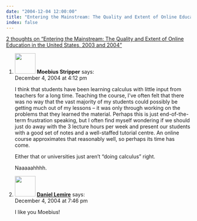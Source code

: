 ```yaml
---
date: "2004-12-04 12:00:00"
title: "Entering the Mainstream: The Quality and Extent of Online Education in the United States, 2003 and 2004"
index: false
---
```


[2 thoughts on &ldquo;Entering the Mainstream: The Quality and Extent of Online Education in the United States, 2003 and 2004&rdquo;](/lemire/blog/2004/12-04-entering-the-mainstream-the-quality-and-extent-of-online-education-in-the-united-states-2003-and-2004entering-the-mainstream-the-quality-and-extent-of-online-education-in-the-united-states-2003-and-20)

<ol class="comment-list">
<li id="comment-745" class="comment even thread-even depth-1">
<div class="comment-author vcard">
<img alt src="https://secure.gravatar.com/avatar/?s=56&#038;d=mm&#038;r=g" srcset="https://secure.gravatar.com/avatar/?s=112&#038;d=mm&#038;r=g 2x" class="avatar avatar-56 photo avatar-default" height="56" width="56" decoding="async" /> <b class="fn">Moebius Stripper</b> <span class="says">says:</span> </div>
<div class="comment-metadata"><time datetime="2004-12-04T16:12:16+00:00">December 4, 2004 at 4:12 pm</time></a> </div>
<div class="comment-content">
<p>I think that students have been learning calculus with little input from teachers for a long time. Teaching the course, I&rsquo;ve often felt that there was no way that the vast majority of my students could possibly be getting much out of my lessons &#8211; it was only through working on the problems that they learned the material. Perhaps this is just end-of-the-term frustration speaking, but I often find myself wondering if we should just do away with the 3 lecture hours per week and present our students with a good set of notes and a well-staffed tutorial centre. An online course approximates that reasonably well, so perhaps its time has come.</p>
<p>Either that or universities just aren&rsquo;t &ldquo;doing calculus&rdquo; right. </p>
<p>Naaaaahhhh.</p>
</div>
</li>
<li id="comment-749" class="comment odd alt thread-odd thread-alt depth-1">
<div class="comment-author vcard">
<img alt src="https://secure.gravatar.com/avatar/?s=56&#038;d=mm&#038;r=g" srcset="https://secure.gravatar.com/avatar/?s=112&#038;d=mm&#038;r=g 2x" class="avatar avatar-56 photo avatar-default" height="56" width="56" decoding="async" /> <b class="fn"><a href="https://lemire.me/blog/" class="url" rel="ugc">Daniel Lemire</a></b> <span class="says">says:</span> </div>
<div class="comment-metadata"><time datetime="2004-12-04T19:46:49+00:00">December 4, 2004 at 7:46 pm</time></a> </div>
<div class="comment-content">
<p>I like you Moebius!</p>
</div>
</li>
</ol>
